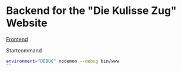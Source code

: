 # Backend for the "Die Kulisse Zug" Website

[Frontend](https://github.com/roosnic1/dkz_website)

Startcommand
```sh
environment="DEBUG" nodemon --debug bin/www
``